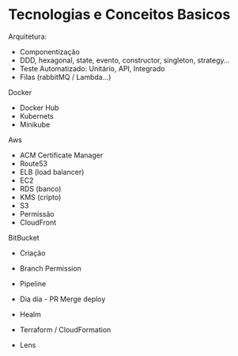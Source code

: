 # Tecnologias e Conceitos Basicos



Arquitetura: 
 - Componentização
 - DDD, hexagonal, state, evento, constructor, singleton, strategy...
 - Teste Automatizado: Unitário, API, Integrado
 - Filas (rabbitMQ / Lambda...)
  
Docker
 - Docker Hub
 - Kubernets
 - Minikube 

Aws
 - ACM Certificate Manager
 - Route53
 - ELB (load balancer)
 - EC2 
 - RDS (banco)
 - KMS (cripto)
 - S3 
 - Permissão 
 - CloudFront 

BitBucket 
 - Criação
 - Branch Permission 
 - Pipeline 
 - Dia dia - PR Merge deploy

 - Healm
 - Terraform / CloudFormation

 - Lens